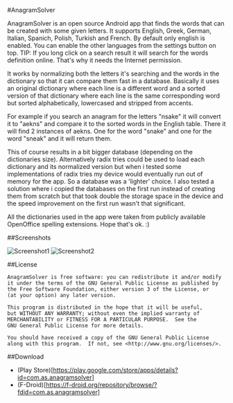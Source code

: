 #AnagramSolver

AnagramSolver is an open source Android app that finds the words that can be created with some given letters.
It supports English, Greek, German, Italian, Spanich, Polish, Turkish and French. By default only english is enabled.
You can enable the other languages from the settings button on top.
TIP: If you long click on a search result it will search for the words definition online. That's why it needs the Internet permission.

It works by normalizing both the letters it's searching and the words in the dictionary so that it can compare them fast in a database. Basically it uses an original dictionary where each line is a different word and a sorted version of that dictionary where each line is the same corresponding word but sorted alphabetically, lowercased and stripped from accents.

For example if you search an anagram for the letters "nsake" it will convert it to "aekns" and compare it to the sorted words in the English table. There it will find 2 instances of aekns. One for the word "snake" and one for the word "sneak" and it will return them.

This of course results in a bit bigger database (depending on the dictionaries size). Alternatively radix tries could be used to load each dictionary and its normalized version but when i tested some implementations of radix tries my device would eventually run out of memory for the app. So a database was a 'lighter' choice. I also tested a solution where i copied the databases on the first run instead of creating them from scratch but that took double the storage space in the device and the speed improvement on the first run wasn't that significant.

All the dictionaries used in the app were taken from publicly available OpenOffice spelling extensions. Hope that's ok. :)

##Screenshots

![Screenshot1](https://raw.github.com/uberspot/AnagramSolver/master/screenshot1.png)
![Screenshot2](https://raw.github.com/uberspot/AnagramSolver/master/screenshot2.png)

##License

    AnagramSolver is free software: you can redistribute it and/or modify
    it under the terms of the GNU General Public License as published by
    the Free Software Foundation, either version 3 of the License, or
    (at your option) any later version.

    This program is distributed in the hope that it will be useful,
    but WITHOUT ANY WARRANTY; without even the implied warranty of
    MERCHANTABILITY or FITNESS FOR A PARTICULAR PURPOSE.  See the
    GNU General Public License for more details.

    You should have received a copy of the GNU General Public License
    along with this program.  If not, see <http://www.gnu.org/licenses/>.

##Download

* (Play Store)[https://play.google.com/store/apps/details?id=com.as.anagramsolver]
* (F-Droid)[https://f-droid.org/repository/browse/?fdid=com.as.anagramsolver]
